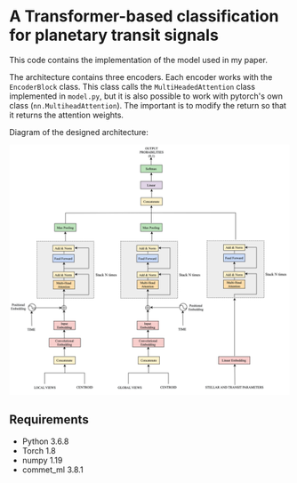 # A Transformer-based classification for planetary transit signals

This code contains the implementation of the model used in my paper.


The architecture contains three encoders. Each encoder works with the `EncoderBlock`  class.  This class calls the `MultiHeadedAttention` class implemented in `model.py`, but it is also possible to work with pytorch's own class (`nn.MultiheadAttention`). The important is to modify the return so that it returns the attention weights.

Diagram of the designed architecture:

<img src='imgs/model_exo.png' width='800'>

## Requirements

- Python 3.6.8
- Torch 1.8
- numpy 1.19
- commet_ml 3.8.1
